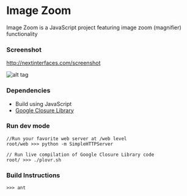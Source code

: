 Image Zoom
====

Image Zoom is a JavaScript project featuring image zoom (magnifier) functionality

### Screenshot
http://nextinterfaces.com/screenshot

![alt tag](http://nextinterfaces.com/i/image-zoom-screenshot.jpg)

### Dependencies
* Build using JavaScript
* [Google Closure Library](https://developers.google.com/closure/library/)



### Run dev mode
```
//Run your favorite web server at /web level
root/web >>> python -m SimpleHTTPServer

// Run live compilation of Google Closure Library code
root/ >>> ./plovr.sh
```

### Build Instructions
```
>>> ant
```